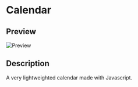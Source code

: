 # Calendar

## Preview
![Preview]([Imgur](https://i.imgur.com/Q9hK9jv.png))

## Description
A very lightweighted calendar made with Javascript.
